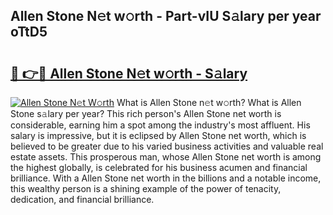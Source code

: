 ## Allen Stone N𝚎t w𝚘rth - Part-vIU S𝚊lary per year oTtD5

# <h2><a href="http://gc0bjt.nevu.top/?p=Allen+Stone">🔗 👉🔴 Allen Stone N𝚎t w𝚘rth - S𝚊lary</a></h2>

[![Allen Stone N𝚎t W𝚘rth](https://i.imgur.com/Oavwk0R.jpeg)](http://gc0bjt.nevu.top/?p=Allen+Stone)
What is Allen Stone n𝚎t w𝚘rth? What is Allen Stone s𝚊lary per year?
This rich person's Allen Stone net worth is considerable, earning him a spot among the industry's most affluent. His salary is impressive, but it is eclipsed by Allen Stone net worth, which is believed to be greater due to his varied business activities and valuable real estate assets. This prosperous man, whose Allen Stone net worth is among the highest globally, is celebrated for his business acumen and financial brilliance. With a Allen Stone net worth in the billions and a notable income, this wealthy person is a shining example of the power of tenacity, dedication, and financial brilliance.
